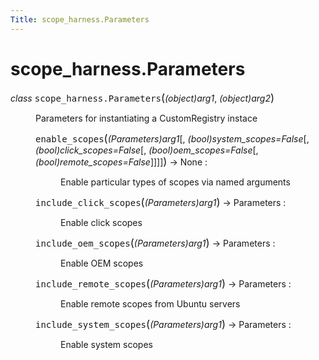 ```yaml
---
Title: scope_harness.Parameters
---
```


# scope_harness.Parameters

<dl class="class">
<dt id="scope_harness.Parameters">
<em class="property">class </em><tt class="descclassname">scope_harness.</tt><tt class="descname">Parameters</tt><big>(</big><em>(object)arg1</em>, <em>(object)arg2</em><big>)</big><a class="headerlink" href="#scope_harness.Parameters" title="Permalink to this definition"></a></dt>
<dd><p>Parameters for instantiating a CustomRegistry instace</p>
<dl class="method">
<dt id="scope_harness.Parameters.enable_scopes">
<tt class="descname">enable_scopes</tt><big>(</big><em>(Parameters)arg1</em><span class="optional">[</span>, <em>(bool)system_scopes=False</em><span class="optional">[</span>, <em>(bool)click_scopes=False</em><span class="optional">[</span>, <em>(bool)oem_scopes=False</em><span class="optional">[</span>, <em>(bool)remote_scopes=False</em><span class="optional">]</span><span class="optional">]</span><span class="optional">]</span><span class="optional">]</span><big>)</big> &rarr; None :<a class="headerlink" href="#scope_harness.Parameters.enable_scopes" title="Permalink to this definition"></a></dt>
<dd><p>Enable particular types of scopes via named arguments</p>
</dd></dl>
<dl class="method">
<dt id="scope_harness.Parameters.include_click_scopes">
<tt class="descname">include_click_scopes</tt><big>(</big><em>(Parameters)arg1</em><big>)</big> &rarr; Parameters :<a class="headerlink" href="#scope_harness.Parameters.include_click_scopes" title="Permalink to this definition"></a></dt>
<dd><p>Enable click scopes</p>
</dd></dl>
<dl class="method">
<dt id="scope_harness.Parameters.include_oem_scopes">
<tt class="descname">include_oem_scopes</tt><big>(</big><em>(Parameters)arg1</em><big>)</big> &rarr; Parameters :<a class="headerlink" href="#scope_harness.Parameters.include_oem_scopes" title="Permalink to this definition"></a></dt>
<dd><p>Enable OEM scopes</p>
</dd></dl>
<dl class="method">
<dt id="scope_harness.Parameters.include_remote_scopes">
<tt class="descname">include_remote_scopes</tt><big>(</big><em>(Parameters)arg1</em><big>)</big> &rarr; Parameters :<a class="headerlink" href="#scope_harness.Parameters.include_remote_scopes" title="Permalink to this definition"></a></dt>
<dd><p>Enable remote scopes from Ubuntu servers</p>
</dd></dl>
<dl class="method">
<dt id="scope_harness.Parameters.include_system_scopes">
<tt class="descname">include_system_scopes</tt><big>(</big><em>(Parameters)arg1</em><big>)</big> &rarr; Parameters :<a class="headerlink" href="#scope_harness.Parameters.include_system_scopes" title="Permalink to this definition"></a></dt>
<dd><p>Enable system scopes</p>
</dd></dl>
</dd></dl>
